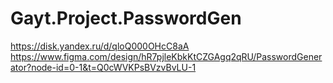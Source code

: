 # Gayt.Project.PasswordGen
https://disk.yandex.ru/d/qloQ000OHcC8aA
https://www.figma.com/design/hR7pjleKbkKtCZGAgq2qRU/PasswordGenerator?node-id=0-1&t=Q0cWVKPsBVzvBvLU-1

